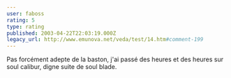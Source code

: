 ```yaml
---
user: faboss
rating: 5
type: rating
published: 2003-04-22T22:03:19.000Z
legacy_url: http://www.emunova.net/veda/test/14.htm#comment-199
---
```

Pas forcément adepte de la baston, j'ai passé des heures et des heures sur soul calibur, digne suite de soul blade.